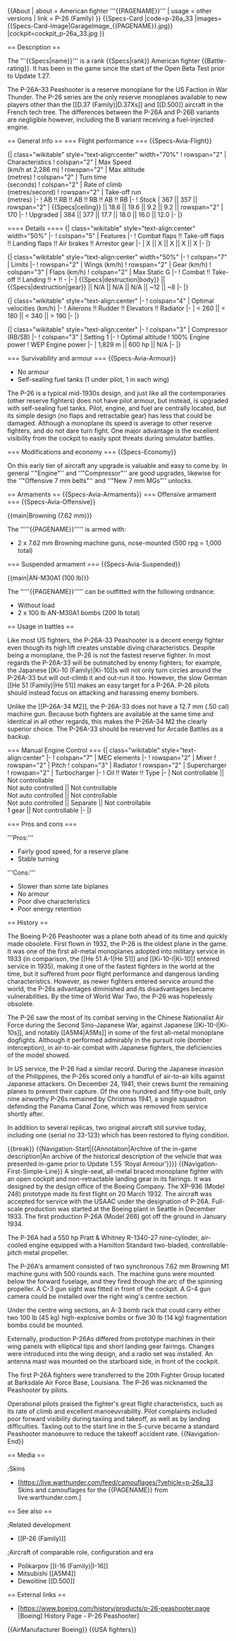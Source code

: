 {{About
| about = American fighter '''{{PAGENAME}}'''
| usage = other versions
| link = P-26 (Family)
}}
{{Specs-Card
|code=p-26a_33
|images={{Specs-Card-Image|GarageImage_{{PAGENAME}}.jpg}}
|cockpit=cockpit_p-26a_33.jpg
}}

== Description ==
<!-- ''In the description, the first part should be about the history of and the creation and combat usage of the aircraft, as well as its key features. In the second part, tell the reader about the aircraft in the game. Insert a screenshot of the vehicle, so that if the novice player does not remember the vehicle by name, he will immediately understand what kind of vehicle the article is talking about.'' -->
The '''{{Specs|name}}''' is a rank {{Specs|rank}} American fighter {{Battle-rating}}. It has been in the game since the start of the Open Beta Test prior to Update 1.27.

The P-26A-33 Peashooter is a reserve monoplane for the US Faction in War Thunder. The P-26 series are the only reserve monoplanes available to new players other than the [[D.37 (Family)|D.37Xs]] and [[D.500]] aircraft in the French tech tree. The differences between the P-26A and P-26B variants are negligible however, including the B variant receiving a fuel-injected engine.

== General info ==
=== Flight performance ===
{{Specs-Avia-Flight}}
<!-- ''Describe how the aircraft behaves in the air. Speed, manoeuvrability, acceleration and allowable loads - these are the most important characteristics of the vehicle.'' -->

{| class="wikitable" style="text-align:center" width="70%"
! rowspan="2" | Characteristics
! colspan="2" | Max Speed<br>(km/h at 2,286 m)
! rowspan="2" | Max altitude<br>(metres)
! colspan="2" | Turn time<br>(seconds)
! colspan="2" | Rate of climb<br>(metres/second)
! rowspan="2" | Take-off run<br>(metres)
|-
! AB !! RB !! AB !! RB !! AB !! RB
|-
! Stock
| 367 || 357 || rowspan="2" | {{Specs|ceiling}} || 18.6 || 19.6 || 9.2 || 9.2 || rowspan="2" | 170
|-
! Upgraded
| 384 || 377 || 17.7 || 18.0 || 16.0 || 12.0
|-
|}

==== Details ====
{| class="wikitable" style="text-align:center" width="50%"
|-
! colspan="5" | Features
|-
! Combat flaps !! Take-off flaps !! Landing flaps !! Air brakes !! Arrestor gear
|-
| X || X || X || X || X     <!-- ✓ -->
|-
|}

{| class="wikitable" style="text-align:center" width="50%"
|-
! colspan="7" | Limits
|-
! rowspan="2" | Wings (km/h)
! rowspan="2" | Gear (km/h)
! colspan="3" | Flaps (km/h)
! colspan="2" | Max Static G
|-
! Combat !! Take-off !! Landing !! + !! -
|-
| {{Specs|destruction|body}} || {{Specs|destruction|gear}} || N/A || N/A || N/A || ~12 || ~8
|-
|}

{| class="wikitable" style="text-align:center"
|-
! colspan="4" | Optimal velocities (km/h)
|-
! Ailerons !! Rudder !! Elevators !! Radiator
|-
| < 260 || < 180 || < 340 || > 190
|-
|}

{| class="wikitable" style="text-align:center"
|-
! colspan="3" | Compressor (RB/SB)
|-
! colspan="3" | Setting 1
|-
! Optimal altitude
! 100% Engine power
! WEP Engine power
|-
| 1,829 m || 600 hp || N/A
|-
|}

=== Survivability and armour ===
{{Specs-Avia-Armour}}
<!-- ''Examine the survivability of the aircraft. Note how vulnerable the structure is and how secure the pilot is, whether the fuel tanks are armoured, etc. Describe the armour, if there is any, and also mention the vulnerability of other critical aircraft systems.'' -->

* No armour
* Self-sealing fuel tanks (1 under pilot, 1 in each wing)

The P-26 is a typical mid-1930s design, and just like all the contemporaries (other reserve fighters) does not have pilot armour, but instead, is upgraded with self-sealing fuel tanks. Pilot, engine, and fuel are centrally located, but its simple design (no flaps and retractable gear) has less that could be damaged. Although a monoplane its speed is average to other reserve fighters, and do not dare turn fight. One major advantage is the excellent visibility from the cockpit to easily spot threats during simulator battles.

=== Modifications and economy ===
{{Specs-Economy}}

On this early tier of aircraft any upgrade is valuable and easy to come by. In general ''"Engine"'' and ''"Compressor"'' are good upgrades, likewise for the ''"Offensive 7 mm belts"'' and ''"New 7 mm MGs"'' unlocks.

== Armaments ==
{{Specs-Avia-Armaments}}
=== Offensive armament ===
{{Specs-Avia-Offensive}}
<!-- ''Describe the offensive armament of the aircraft, if any. Describe how effective the cannons and machine guns are in a battle, and also what belts or drums are better to use. If there is no offensive weaponry, delete this subsection.'' -->
{{main|Browning (7.62 mm)}}

The '''''{{PAGENAME}}''''' is armed with:

* 2 x 7.62 mm Browning machine guns, nose-mounted (500 rpg = 1,000 total)

=== Suspended armament ===
{{Specs-Avia-Suspended}}
<!-- ''Describe the aircraft's suspended armament: additional cannons under the wings, bombs, rockets and torpedoes. This section is especially important for bombers and attackers. If there is no suspended weaponry remove this subsection.'' -->
{{main|AN-M30A1 (100 lb)}}

The '''''{{PAGENAME}}''''' can be outfitted with the following ordnance:

* Without load
* 2 x 100 lb AN-M30A1 bombs (200 lb total)

== Usage in battles ==
<!-- ''Describe the tactics of playing in the aircraft, the features of using aircraft in a team and advice on tactics. Refrain from creating a "guide" - do not impose a single point of view, but instead, give the reader food for thought. Examine the most dangerous enemies and give recommendations on fighting them. If necessary, note the specifics of the game in different modes (AB, RB, SB).'' -->
Like most US fighters, the P-26A-33 Peashooter is a decent energy fighter even though its high lift creates unstable diving characteristics. Despite being a monoplane, the P-26 is not the fastest reserve fighter. In most regards the P-26A-33 will be outmatched by enemy fighters; for example, the Japanese [[Ki-10 (Family)|Ki-10]]s will not only turn circles around the P-26A-33 but will out-climb it and out-run it too. However, the slow German [[He 51 (Family)|He 51]] makes an easy target for a P-26A. P-26 pilots should instead focus on attacking and harassing enemy bombers.

Unlike the [[P-26A-34 M2]], the P-26A-33 does not have a 12.7 mm (.50 cal) machine gun. Because both fighters are available at the same time and identical in all other regards, this makes the P-26A-34 M2 the clearly superior choice. The P-26A-33 should be reserved for Arcade Battles as a backup.

=== Manual Engine Control ===
{| class="wikitable" style="text-align:center"
|-
! colspan="7" | MEC elements
|-
! rowspan="2" | Mixer
! rowspan="2" | Pitch
! colspan="3" | Radiator
! rowspan="2" | Supercharger
! rowspan="2" | Turbocharger
|-
! Oil !! Water !! Type
|-
| Not controllable || Not controllable<br>Not auto controlled || Not controllable<br>Not auto controlled || Not controllable<br>Not auto controlled || Separate || Not controllable<br>1 gear || Not controllable
|-
|}

=== Pros and cons ===
<!-- ''Summarise and briefly evaluate the vehicle in terms of its characteristics and combat effectiveness. Mark its pros and cons in the bulleted list. Try not to use more than 6 points for each of the characteristics. Avoid using categorical definitions such as "bad", "good" and the like - use substitutions with softer forms such as "inadequate" and "effective".'' -->

'''Pros:'''

* Fairly good speed, for a reserve plane
* Stable turning

'''Cons:'''

* Slower than some late biplanes
* No armour
* Poor dive characteristics
* Poor energy retention

== History ==
<!-- ''Describe the history of the creation and combat usage of the aircraft in more detail than in the introduction. If the historical reference turns out to be too long, take it to a separate article, taking a link to the article about the vehicle and adding a block "/History" (example: <nowiki>https://wiki.warthunder.com/(Vehicle-name)/History</nowiki>) and add a link to it here using the <code>main</code> template. Be sure to reference text and sources by using <code><nowiki><ref></ref></nowiki></code>, as well as adding them at the end of the article with <code><nowiki><references /></nowiki></code>. This section may also include the vehicle's dev blog entry (if applicable) and the in-game encyclopedia description (under <code><nowiki>=== In-game description ===</nowiki></code>, also if applicable).'' -->
The Boeing P-26 Peashooter was a plane both ahead of its time and quickly made obsolete. First flown in 1932, the P-26 is the oldest plane in the game. It was one of the first all-metal monoplanes adopted into military service in 1933 (in comparison, the [[He 51 A-1|He 51]] and [[Ki-10-I|Ki-10]] entered service in 1935), making it one of the fastest fighters in the world at the time, but it suffered from poor flight performance and dangerous landing characteristics. However, as newer fighters entered service around the world, the P-26s advantages diminished and its disadvantages became vulnerabilities. By the time of World War Two, the P-26 was hopelessly obsolete.

The P-26 saw the most of its combat serving in the Chinese Nationalist Air Force during the Second Sino-Japanese War, against Japanese [[Ki-10-I|Ki-10s]], and notably [[A5M4|A5Ms]] in some of the first all-metal monoplane dogfights. Although it performed admirably in the pursuit role (bomber interception), in air-to-air combat with Japanese fighters, the deficiencies of the model showed.

In US service, the P-26 had a similar record. During the Japanese invasion of the Philippines, the P-26s scored only a handful of air-to-air kills against Japanese attackers. On December 24, 1941, their crews burnt the remaining planes to prevent their capture. Of the one hundred and fifty-one built, only nine airworthy P-26s remained by Christmas 1941, a single squadron defending the Panama Canal Zone, which was removed from service shortly after.

In addition to several replicas, two original aircraft still survive today, including one (serial no 33-123) which has been restored to flying condition.

{{break}}
{{Navigation-Start|{{Annotation|Archive of the in-game description|An archive of the historical description of the vehicle that was presented in-game prior to Update 1.55 'Royal Armour'}}}}
{{Navigation-First-Simple-Line}}
A single-seat, all-metal braced monoplane fighter with an open cockpit and non-retractable landing gear in its fairings. It was designed by the design office of the Boeing Company. The XP-936 (Model 248) prototype made its first flight on 20 March 1932. The aircraft was accepted for service with the USAAC under the designation of P-26A. Full-scale production was started at the Boeing plant in Seattle in December 1933. The first production P-26A (Model 266) got off the ground in January 1934.

The P-26A had a 550 hp Pratt & Whitney R-1340-27 nine-cylinder, air-cooled engine equipped with a Hamilton Standard two-bladed, controllable-pitch metal propeller.

The P-26A's armament consisted of two synchronous 7.62 mm Browning M1 machine guns with 500 rounds each. The machine guns were mounted below the forward fuselage, and they fired through the arc of the spinning propeller. A C-3 gun sight was fitted in front of the cockpit. A G-4 gun camera could be installed over the right wing's centre section.

Under the centre wing sections, an A-3 bomb rack that could carry either two 100 lb (45 kg) high-explosive bombs or five 30 lb (14 kg) fragmentation bombs could be mounted.

Externally, production P-26As differed from prototype machines in their wing panels with elliptical tips and short landing gear fairings. Changes were introduced into the wing design, and a radio set was installed. An antenna mast was mounted on the starboard side, in front of the cockpit.

The first P-26A fighters were transferred to the 20th Fighter Group located at Barksdale Air Force Base, Louisiana. The P-26 was nicknamed the Peashooter by pilots.

Operational pilots praised the fighter's great flight characteristics, such as its rate of climb and excellent manoeuvrability. Pilot complaints included poor forward visibility during taxiing and takeoff, as well as by landing difficulties. Taxiing out to the start line in the S-curve became a standard Peashooter manoeuvre to reduce the takeoff accident rate.
{{Navigation-End}}

== Media ==
<!-- ''Excellent additions to the article would be video guides, screenshots from the game, and photos.'' -->

;Skins
* [https://live.warthunder.com/feed/camouflages/?vehicle=p-26a_33 Skins and camouflages for the {{PAGENAME}} from live.warthunder.com.]

== See also ==
<!-- ''Links to the articles on the War Thunder Wiki that you think will be useful for the reader, for example:''
* ''reference to the series of the aircraft;''
* ''links to approximate analogues of other nations and research trees.'' -->

;Related development

* [[P-26 (Family)]]

;Aircraft of comparable role, configuration and era

* Polikarpov [[I-16 (Family)|I-16]]
* Mitsubishi [[A5M4]]
* Dewoitine [[D.500]]

== External links ==
<!-- ''Paste links to sources and external resources, such as:''
* ''topic on the official game forum;''
* ''other literature.'' -->

* [https://www.boeing.com/history/products/p-26-peashooter.page <nowiki>[Boeing]</nowiki> History Page - P-26 Peashooter]

{{AirManufacturer Boeing}}
{{USA fighters}}